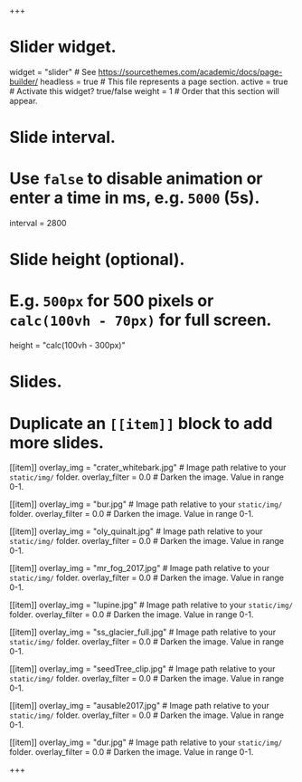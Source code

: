 +++
# Slider widget.
widget = "slider"  # See https://sourcethemes.com/academic/docs/page-builder/
headless = true  # This file represents a page section.
active = true  # Activate this widget? true/false
weight = 1  # Order that this section will appear.

# Slide interval.
# Use `false` to disable animation or enter a time in ms, e.g. `5000` (5s).
interval = 2800

# Slide height (optional).
# E.g. `500px` for 500 pixels or `calc(100vh - 70px)` for full screen.
height = "calc(100vh - 300px)"

  

# Slides.
# Duplicate an `[[item]]` block to add more slides.
[[item]]
  overlay_img = "crater_whitebark.jpg"  # Image path relative to your `static/img/` folder.
  overlay_filter = 0.0  # Darken the image. Value in range 0-1.
  
[[item]]
  overlay_img = "bur.jpg"  # Image path relative to your `static/img/` folder.
  overlay_filter = 0.0  # Darken the image. Value in range 0-1.

[[item]]
  overlay_img = "oly_quinalt.jpg"  # Image path relative to your `static/img/` folder.
  overlay_filter = 0.0  # Darken the image. Value in range 0-1.

[[item]]
  overlay_img = "mr_fog_2017.jpg"  # Image path relative to your `static/img/` folder.
  overlay_filter = 0.0  # Darken the image. Value in range 0-1.

[[item]]
  overlay_img = "lupine.jpg"  # Image path relative to your `static/img/` folder.
  overlay_filter = 0.0  # Darken the image. Value in range 0-1.

[[item]]
  overlay_img = "ss_glacier_full.jpg"  # Image path relative to your `static/img/` folder.
  overlay_filter = 0.0  # Darken the image. Value in range 0-1.

[[item]]
  overlay_img = "seedTree_clip.jpg"  # Image path relative to your `static/img/` folder.
  overlay_filter = 0.0  # Darken the image. Value in range 0-1.

[[item]]
  overlay_img = "ausable2017.jpg"  # Image path relative to your `static/img/` folder.
  overlay_filter = 0.0  # Darken the image. Value in range 0-1.
  
[[item]]
  overlay_img = "dur.jpg"  # Image path relative to your `static/img/` folder.
  overlay_filter = 0.0  # Darken the image. Value in range 0-1.
  

+++
